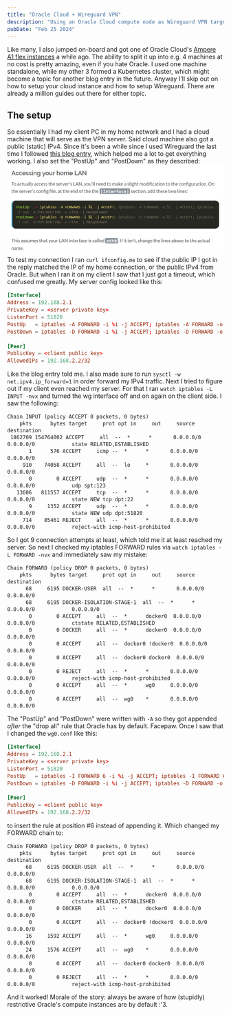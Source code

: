 ```yaml
---
title: "Oracle Cloud + Wireguard VPN"
description: "Using an Oracle Cloud compute node as Wireguard VPN target"
pubDate: "Feb 25 2024"
---
```


Like many, I also jumped on-board and got one of Oracle Cloud's [Ampere A1 flex instances](https://docs.oracle.com/en-us/iaas/Content/FreeTier/freetier_topic-Always_Free_Resources.htm#freetier_topic_Always_Free_Resources_Infrastructure) a while ago. The ability to split it up into e.g. 4 machines at no cost is pretty amazing, even if you hate Oracle. I used one machine standalone, while my other 3 formed a Kubernetes cluster, which might become a topic for another blog entry in the future. Anyway I'll skip out on how to setup your cloud instance and how to setup Wireguard. There are already a million guides out there for either topic.

## The setup
So essentially I had my client PC in my home network and I had a cloud machine that will serve as the VPN server. Said cloud machine also got a public (static) IPv4. Since it's been a while since I used Wireguard the last time I followed [this blog entry](https://www.stavros.io/posts/how-to-configure-wireguard/), which helped me a lot to get everything working. I also set the "PostUp" and "PostDown" as they described:
![Astro](../../assets/wireguard-nat-rules.jpg)
To test my connection I ran `curl ifconfig.me` to see if the public IP I got in the reply matched the IP of my home connection, or the public IPv4 from Oracle. But when I ran it on my client I saw that I just got a timeout, which confused me greatly. My server config looked like this:
```conf
[Interface]
Address = 192.168.2.1
PrivateKey = <server private key>
ListenPort = 51820
PostUp   = iptables -A FORWARD -i %i -j ACCEPT; iptables -A FORWARD -o %i -j ACCEPT; iptables -t nat -A POSTROUTING -o enp0s6 -j MASQUERADE
PostDown = iptables -D FORWARD -i %i -j ACCEPT; iptables -D FORWARD -o %i -j ACCEPT; iptables -t nat -D POSTROUTING -o enp0s6 -j MASQUERADE

[Peer]
PublicKey = <client public key>
AllowedIPs = 192.168.2.2/32
```
Like the blog entry told me. I also made sure to run `sysctl -w net.ipv4.ip_forward=1` in order forward my IPv4 traffic. Next I tried to figure out if my client even reached my server. For that I ran `watch iptables -L INPUT -nvx` and turned the wg interface off and on again on the client side. I saw the following:
```
Chain INPUT (policy ACCEPT 0 packets, 0 bytes)
    pkts      bytes target     prot opt in     out     source               destination         
 1862709 154764002 ACCEPT     all  --  *      *       0.0.0.0/0            0.0.0.0/0            state RELATED,ESTABLISHED
       1      576 ACCEPT     icmp --  *      *       0.0.0.0/0            0.0.0.0/0           
     910    74058 ACCEPT     all  --  lo     *       0.0.0.0/0            0.0.0.0/0           
       0        0 ACCEPT     udp  --  *      *       0.0.0.0/0            0.0.0.0/0            udp spt:123
   13606   811557 ACCEPT     tcp  --  *      *       0.0.0.0/0            0.0.0.0/0            state NEW tcp dpt:22
       9     1352 ACCEPT     udp  --  *      *       0.0.0.0/0            0.0.0.0/0            state NEW udp dpt:51820
     714    85461 REJECT     all  --  *      *       0.0.0.0/0            0.0.0.0/0            reject-with icmp-host-prohibited
```
So I got 9 connection attempts at least, which told me it at least reached my server. So next I checked my iptables FORWARD rules via `watch iptables -L FORWARD -nvx` and immediately saw my mistake:
```
Chain FORWARD (policy DROP 0 packets, 0 bytes)
    pkts      bytes target     prot opt in     out     source               destination         
      68     6195 DOCKER-USER  all  --  *      *       0.0.0.0/0            0.0.0.0/0           
      68     6195 DOCKER-ISOLATION-STAGE-1  all  --  *      *       0.0.0.0/0            0.0.0.0/0           
       0        0 ACCEPT     all  --  *      docker0  0.0.0.0/0            0.0.0.0/0            ctstate RELATED,ESTABLISHED
       0        0 DOCKER     all  --  *      docker0  0.0.0.0/0            0.0.0.0/0           
       0        0 ACCEPT     all  --  docker0 !docker0  0.0.0.0/0            0.0.0.0/0           
       0        0 ACCEPT     all  --  docker0 docker0  0.0.0.0/0            0.0.0.0/0           
       0        0 REJECT     all  --  *      *       0.0.0.0/0            0.0.0.0/0            reject-with icmp-host-prohibited
       0        0 ACCEPT     all  --  *      wg0     0.0.0.0/0            0.0.0.0/0           
       0        0 ACCEPT     all  --  wg0    *       0.0.0.0/0            0.0.0.0/0           
```
The "PostUp" and "PostDown" were written with `-A` so they got appended _after_ the "drop all" rule that Oracle has by default. Facepaw.
Once I saw that I changed the `wg0.conf` like this:
```conf
[Interface]
Address = 192.168.2.1
PrivateKey = <server private key>
ListenPort = 51820
PostUp   = iptables -I FORWARD 6 -i %i -j ACCEPT; iptables -I FORWARD 6 -o %i -j ACCEPT; iptables -t nat -A POSTROUTING -o enp0s6 -j MASQUERADE
PostDown = iptables -D FORWARD -i %i -j ACCEPT; iptables -D FORWARD -o %i -j ACCEPT; iptables -t nat -D POSTROUTING -o enp0s6 -j MASQUERADE

[Peer]
PublicKey = <client public key>
AllowedIPs = 192.168.2.2/32
```
to insert the rule at position #6 instead of appending it. Which changed my FORWARD chain to:
```
Chain FORWARD (policy DROP 0 packets, 0 bytes)
    pkts      bytes target     prot opt in     out     source               destination         
      68     6195 DOCKER-USER  all  --  *      *       0.0.0.0/0            0.0.0.0/0           
      68     6195 DOCKER-ISOLATION-STAGE-1  all  --  *      *       0.0.0.0/0            0.0.0.0/0           
       0        0 ACCEPT     all  --  *      docker0  0.0.0.0/0            0.0.0.0/0            ctstate RELATED,ESTABLISHED
       0        0 DOCKER     all  --  *      docker0  0.0.0.0/0            0.0.0.0/0           
       0        0 ACCEPT     all  --  docker0 !docker0  0.0.0.0/0            0.0.0.0/0           
      16     1592 ACCEPT     all  --  *      wg0     0.0.0.0/0            0.0.0.0/0           
      24     1576 ACCEPT     all  --  wg0    *       0.0.0.0/0            0.0.0.0/0           
       0        0 ACCEPT     all  --  docker0 docker0  0.0.0.0/0            0.0.0.0/0           
       0        0 REJECT     all  --  *      *       0.0.0.0/0            0.0.0.0/0            reject-with icmp-host-prohibited
```
And it worked! Morale of the story: always be aware of how (stupidly) restrictive Oracle's compute instances are by default :'3.